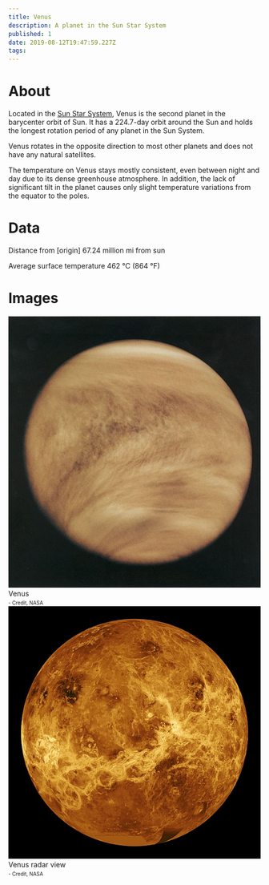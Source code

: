 ```yaml
---
title: Venus
description: A planet in the Sun Star System
published: 1
date: 2019-08-12T19:47:59.227Z
tags: 
---
```


# About
Located in the [Sun Star System](/star-system/sun-star-system), Venus is the second planet in the barycenter orbit of Sun. It has a 224.7-day orbit around the Sun and holds the longest rotation period of any planet in the Sun System.

Venus rotates in the opposite direction to most other planets and does not have any natural satellites.

The temperature on Venus stays mostly consistent, even between night and day due to its dense greenhouse atmosphere. In addition, the lack of significant tilt in the planet causes only slight temperature variations from the equator to the poles.

# Data
Distance from [origin]
67.24 million mi from sun

Average surface temperature
462 °C (864 °F)

# Images
<link rel="stylesheet" href="/uploads/css/core.css">

<div class="gallery">
	<a target="_blank" href="/uploads/planets/venus/venus.jpg">
		<img src="/uploads/planets/venus/venus.jpg" alt="drawing"/>
	</a>
	<div class="desc">Venus<br><font size="1">- Credit, NASA</font></div>
</div>

<div class="gallery">
	<a target="_blank" href="/uploads/planets/venus/venus-radar.jpg">
		<img src="/uploads/planets/venus/venus-radar.jpg" alt="drawing"/>
	</a>
	<div class="desc">Venus radar view<br><font size="1">- Credit, NASA</font></div>
</div>